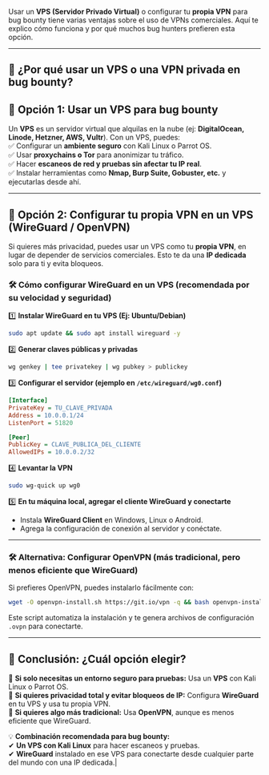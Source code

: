 Usar un **VPS (Servidor Privado Virtual)** o configurar tu **propia VPN** para bug bounty tiene varias ventajas sobre el uso de VPNs comerciales. Aquí te explico cómo funciona y por qué muchos bug hunters prefieren esta opción.

---

## **🔹 ¿Por qué usar un VPS o una VPN privada en bug bounty?**

## **🔹 Opción 1: Usar un VPS para bug bounty**

Un **VPS** es un servidor virtual que alquilas en la nube (ej: **DigitalOcean, Linode, Hetzner, AWS, Vultr**). Con un VPS, puedes:  
✅ Configurar un **ambiente seguro** con Kali Linux o Parrot OS.  
✅ Usar **proxychains o Tor** para anonimizar tu tráfico.  
✅ Hacer **escaneos de red y pruebas sin afectar tu IP real**.  
✅ Instalar herramientas como **Nmap, Burp Suite, Gobuster, etc.** y ejecutarlas desde ahí.

---

## **🔹 Opción 2: Configurar tu propia VPN en un VPS (WireGuard / OpenVPN)**

Si quieres más privacidad, puedes usar un VPS como tu **propia VPN**, en lugar de depender de servicios comerciales. Esto te da una **IP dedicada** solo para ti y evita bloqueos.

### **🛠 Cómo configurar WireGuard en un VPS** (recomendada por su velocidad y seguridad)

1️⃣ **Instalar WireGuard en tu VPS (Ej: Ubuntu/Debian)**

```bash
sudo apt update && sudo apt install wireguard -y
```

2️⃣ **Generar claves públicas y privadas**

```bash
wg genkey | tee privatekey | wg pubkey > publickey
```

3️⃣ **Configurar el servidor (ejemplo en `/etc/wireguard/wg0.conf`)**

```ini
[Interface]
PrivateKey = TU_CLAVE_PRIVADA
Address = 10.0.0.1/24
ListenPort = 51820

[Peer]
PublicKey = CLAVE_PUBLICA_DEL_CLIENTE
AllowedIPs = 10.0.0.2/32
```

4️⃣ **Levantar la VPN**

```bash
sudo wg-quick up wg0
```

5️⃣ **En tu máquina local, agregar el cliente WireGuard y conectarte**

- Instala **WireGuard Client** en Windows, Linux o Android.
- Agrega la configuración de conexión al servidor y conéctate.

---

### **🛠 Alternativa: Configurar OpenVPN (más tradicional, pero menos eficiente que WireGuard)**

Si prefieres OpenVPN, puedes instalarlo fácilmente con:

```bash
wget -O openvpn-install.sh https://git.io/vpn -q && bash openvpn-install.sh
```

Este script automatiza la instalación y te genera archivos de configuración `.ovpn` para conectarte.

---

## **🔹 Conclusión: ¿Cuál opción elegir?**

🔹 **Si solo necesitas un entorno seguro para pruebas:** Usa un **VPS** con Kali Linux o Parrot OS.  
🔹 **Si quieres privacidad total y evitar bloqueos de IP:** Configura **WireGuard** en tu VPS y usa tu propia VPN.  
🔹 **Si quieres algo más tradicional:** Usa **OpenVPN**, aunque es menos eficiente que WireGuard.

💡 **Combinación recomendada para bug bounty:**  
✔ **Un VPS con Kali Linux** para hacer escaneos y pruebas.  
✔ **WireGuard** instalado en ese VPS para conectarte desde cualquier parte del mundo con una IP dedicada.|